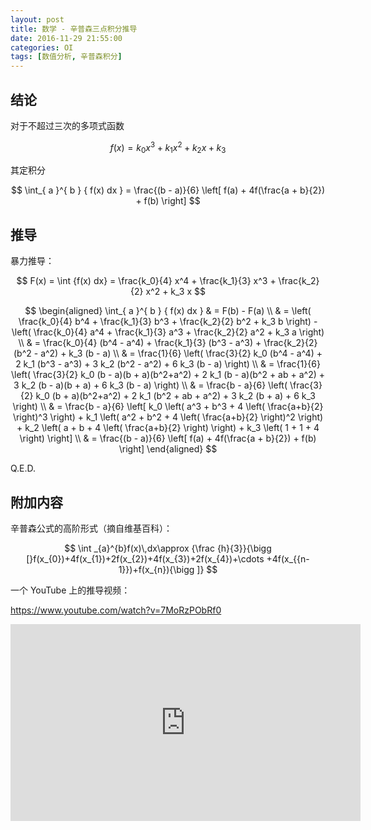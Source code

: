 ```yaml
---
layout: post
title: 数学 - 辛普森三点积分推导
date: 2016-11-29 21:55:00
categories: OI
tags: [数值分析, 辛普森积分]
---
```


## 结论

对于不超过三次的多项式函数

$$ f(x) = k_0 x^3 + k_1 x^2 + k_2 x + k_3 $$   

其定积分

$$ \int_{ a }^{ b } { f(x) dx } = \frac{(b - a)}{6} \left[ f(a) + 4f(\frac{a + b}{2}) + f(b) \right]  $$

## 推导

暴力推导：

$$ F(x) = \int {f(x) dx} = \frac{k_0}{4} x^4 + \frac{k_1}{3} x^3 + \frac{k_2}{2} x^2 + k_3 x $$

$$
\begin{aligned}
    \int_{ a }^{ b } { f(x) dx }
    & = F(b) - F(a) \\
    & = \left( \frac{k_0}{4} b^4 + \frac{k_1}{3} b^3 + \frac{k_2}{2} b^2 + k_3 b \right) - \left( \frac{k_0}{4} a^4 + \frac{k_1}{3} a^3 + \frac{k_2}{2} a^2 + k_3 a \right) \\
    & = \frac{k_0}{4} (b^4 - a^4) + \frac{k_1}{3} (b^3 - a^3) + \frac{k_2}{2} (b^2 - a^2) + k_3 (b - a) \\
    & = \frac{1}{6} \left( \frac{3}{2} k_0 (b^4 - a^4) + 2 k_1 (b^3 - a^3) + 3 k_2 (b^2 - a^2) +  6 k_3 (b - a) \right) \\
    & = \frac{1}{6} \left( \frac{3}{2} k_0 (b - a)(b + a)(b^2+a^2) + 2 k_1 (b - a)(b^2 + ab + a^2) + 3 k_2 (b - a)(b + a) + 6 k_3 (b - a) \right) \\
    & = \frac{b - a}{6} \left( \frac{3}{2} k_0 (b + a)(b^2+a^2) + 2 k_1 (b^2 + ab + a^2) + 3 k_2 (b + a) + 6 k_3 \right) \\
    & = \frac{b - a}{6} \left[
        k_0 \left( a^3 + b^3 + 4 \left( \frac{a+b}{2} \right)^3 \right) +
        k_1 \left( a^2 + b^2 + 4 \left( \frac{a+b}{2} \right)^2 \right) +
        k_2 \left(  a  +  b  + 4 \left( \frac{a+b}{2} \right) \right) +
        k_3 \left(  1  +  1  + 4 \right)
    \right] \\
    & = \frac{(b - a)}{6} \left[ f(a) + 4f(\frac{a + b}{2}) + f(b) \right]
\end{aligned}
$$

Q.E.D.

## 附加内容
辛普森公式的高阶形式（摘自维基百科）：

$$ \int _{a}^{b}f(x)\,dx\approx {\frac  {h}{3}}{\bigg [}f(x_{0})+4f(x_{1})+2f(x_{2})+4f(x_{3})+2f(x_{4})+\cdots +4f(x_{{n-1}})+f(x_{n}){\bigg ]} $$

一个 YouTube 上的推导视频：

https://www.youtube.com/watch?v=7MoRzPObRf0

<iframe width="560" height="315" src="https://www.youtube.com/embed/7MoRzPObRf0"
frameborder="0" allowfullscreen></iframe>

